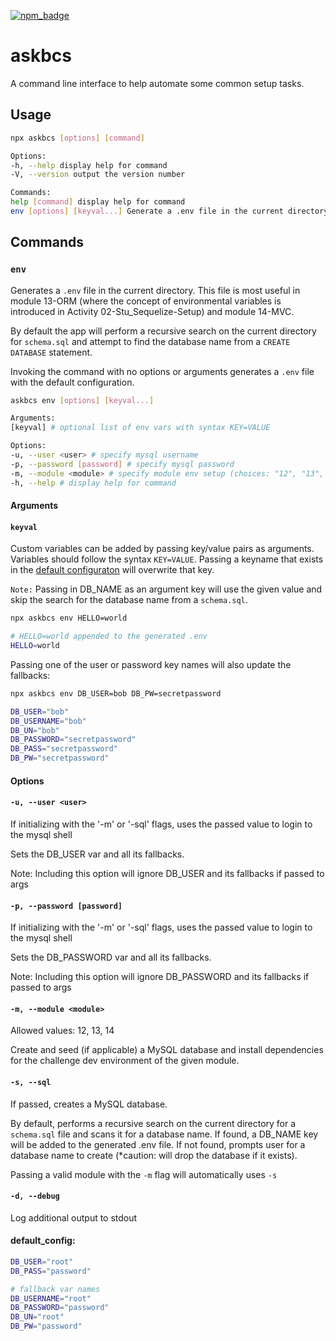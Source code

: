 [![npm_badge](https://img.shields.io/badge/npm-v1.1.7-blue.svg?logo=npm)](https://www.npmjs.com/package/askbcs)

# askbcs

A command line interface to help automate some common setup tasks.

## Usage

```bash
npx askbcs [options] [command]

Options:
-h, --help display help for command
-V, --version output the version number

Commands:
help [command] display help for command
env [options] [keyval...] Generate a .env file in the current directory
```

## Commands

### `env`

Generates a `.env` file in the current directory. This file is most useful in module 13-ORM (where the concept of environmental variables is introduced in Activity 02-Stu_Sequelize-Setup) and module 14-MVC.

By default the app will perform a recursive search on the current directory for `schema.sql` and attempt to find the database name from a `CREATE DATABASE` statement.

Invoking the command with no options or arguments generates a `.env` file with the default configuration.

```bash
askbcs env [options] [keyval...]

Arguments:
[keyval] # optional list of env vars with syntax KEY=VALUE

Options:
-u, --user <user> # specify mysql username
-p, --password [password] # specify mysql password
-m, --module <module> # specify module env setup (choices: "12", "13", "14")
-h, --help # display help for command
```

#### Arguments

#### `keyval`

Custom variables can be added by passing key/value pairs as arguments. Variables should follow the syntax `KEY=VALUE`. Passing a keyname that exists in the [default configuraton](#default_config) will overwrite that key.

`Note:` Passing in DB_NAME as an argument key will use the given value and skip the search for the database name from a `schema.sql`.

```bash
npx askbcs env HELLO=world

# HELLO=world appended to the generated .env
HELLO=world
```

Passing one of the user or password key names will also update the fallbacks:

```bash
npx askbcs env DB_USER=bob DB_PW=secretpassword

DB_USER="bob"
DB_USERNAME="bob"
DB_UN="bob"
DB_PASSWORD="secretpassword"
DB_PASS="secretpassword"
DB_PW="secretpassword"
```

#### Options

#### `-u, --user <user>`

If initializing with the '-m' or '-sql' flags, uses the passed value to login to the mysql shell

Sets the DB_USER var and all its fallbacks.

Note: Including this option will ignore DB_USER and its fallbacks if passed to args

#### `-p, --password [password]`

If initializing with the '-m' or '-sql' flags, uses the passed value to login to the mysql shell

Sets the DB_PASSWORD var and all its fallbacks.

Note: Including this option will ignore DB_PASSWORD and its fallbacks if passed to args

#### `-m, --module <module>`

Allowed values: 12, 13, 14

Create and seed (if applicable) a MySQL database and install dependencies for the challenge dev environment of the given module.

#### `-s, --sql`

If passed, creates a MySQL database.

By default, performs a recursive search on the current directory for a `schema.sql` file and scans it for a database name. If found, a DB_NAME key will be added to the generated .env file. If not found, prompts user for a database name to create (\*caution: will drop the database if it exists).

Passing a valid module with the `-m` flag will automatically uses `-s`

#### `-d, --debug`

Log additional output to stdout

#### default_config:

```bash
DB_USER="root"
DB_PASS="password"

# fallback var names
DB_USERNAME="root"
DB_PASSWORD="password"
DB_UN="root"
DB_PW="password"
```
